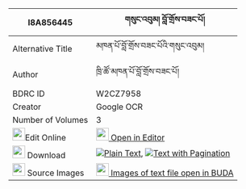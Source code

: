 |I8A856445|གསུང་འབུམ། བློ་གྲོས་བཟང་པོ། 
| --- | --- 
|Alternative Title |མཁན་པོ་བློ་གྲོས་བཟང་པོའི་གསུང་འབུམ།
|Author| ཁྲི་ཚོ་མཁན་པོ་བློ་གྲོས་བཟང་པོ།
|BDRC ID | W2CZ7958
|Creator | Google OCR
|Number of Volumes| 3
|<img width="25" src="https://img.icons8.com/color/25/000000/edit-property.png">Edit Online| [<img width="25" src="https://avatars.githubusercontent.com/u/45091458?s=200&v=4"> Open in Editor](http://editor.openpecha.org/I8A856445)
|<img width="25" src="https://img.icons8.com/fluent/48/000000/download-2.png"/>  Download | [![](https://img.icons8.com/color/20/000000/txt.png)Plain Text](https://github.com/Openpecha/I8A856445/releases/download/v1/sungbum_lodro_zangpo_plain_I8A856445.zip), [![](https://img.icons8.com/color/20/000000/txt.png)Text with Pagination](https://github.com/Openpecha/I8A856445/releases/download/v1/sungbum_lodro_zangpo_pages_I8A856445.zip)
|<img width="25" src="https://img.icons8.com/plasticine/100/000000/pictures-folder.png"/>  Source Images | [<img width="25" src="https://library.bdrc.io/icons/BUDA-small.svg"> Images of text file open in BUDA](https://library.bdrc.io/show/bdr:W2CZ7958)